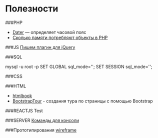 # Полезности

###PHP
- [Dater](https://habrahabr.ru/post/173693/)  — определяет часовой пояс
- [Сколько памяти потребляют объекты в PHP](https://habrahabr.ru/post/161629/)

###JS
[Пишем плагин для jQuery](https://habrahabr.ru/post/158235/)

###SQL

mysql -u root -p
SET GLOBAL sql_mode='';
SET SESSION sql_mode='';

###CSS


###HTML
- [htmlbook](http://htmlbook.ru/)
- [BootstrapTour](http://bootstraptour.com/)  - создания тура по страницы с помощью Bootstrap

###REACTJS
Test

###SERVER
[Команды для консоли](http://putty.org.ru/articles/unix-linux-ref.html)

###Прототипирования
[wireframe](https://wireframe.cc/)
